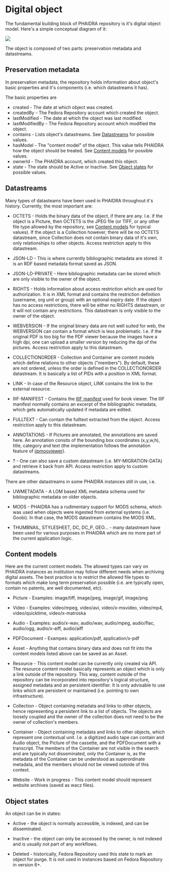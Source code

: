 # Digital object

The fundamental building block of PHAIDRA repository is it's digital object model. Here's a simple conceptual diagram of it:

![](../pictures/digital_object.svg)

The object is composed of two parts: preservation metadata and datastreams.

## Preservation metadata

In preservation metadata, the repository holds information about object's basic properties and it's components (i.e. which datastreams it has).

The basic properties are

- created - The date at which object was created.
- createdBy - The Fedora Repository account which created the object.
- lastModified - The date at which the object was last modified.
- lastModifiedBy - The Fedora Repository account which modified the object.
- contains - Lists object's datastreams. See [Datastreams](#datastreams) for possible values.
- hasModel - The "content model" of the object. This value tells PHAIDRA how the object should be treated. See [Content models](#content-models) for possible values.
- ownerId - The PHAIDRA account, which created this object.
- state - The state should be Active or Inactive. See [Object states](#object-states) for possible values.

## Datastreams

Many types of datasteams have been used in PHAIDRA throughout it's history. Currently, the most important are:

- OCTETS - Holds the binary data of the object, if there are any. I.e. if the object is a Picture, then OCTETS is the JPEG file (or TIFF, or any other file type allowed by the repository, see [Content models](#content-models) for typical values). If the object is a Collection however, there will be no OCTETS datastream, since Collection does not contain binary data of it's own, only relationships to other objects. Access restriction apply to this datastream.

- JSON-LD - This is where currently bibliographic metadata are stored. It is an RDF based metadata format saved as JSON.

- JSON-LD-PRIVATE - Here bibliographic metadata can be stored which are only visible to the owner of the object.

- RIGHTS - Holds information about access restriction which are used for authorization. It is in XML format and contains the restriction definition (username, org unit or group) with an optional expiry date. If the object has no access restrictions, there will be either no RIGHTS datastream, or it will not contain any restrictions. This datastream is only visible to the owner of the object.

- WEBVERSION - If the original binary data are not well suited for web, the WEBVERSION can contain a format which is less problematic. I.e. if the original PDF is too big for the PDF viewer because the images have a high dpi, one can upload a smaller version by reducing the dpi of the pictures. Access restriction apply to this datastream.

- COLLECTIONORDER - Collection and Container are content models which define relations to other objects ("members"). By default, these are not ordered, unless the order is defined in the COLLECTIONORDER datastream. It is basically a list of PIDs with a position in XML format.

- LINK - In case of the Resource object, LINK contains the link to the external resource.

- IIIF-MANIFEST - Contains the <a target="_blank" href="https://iiif.io/">IIIF manifest</a> used for book viewer. The IIIF manifest normally contains an excerpt of the bibliographic metadata, which gets automatically updated if metadata are edited.

- FULLTEXT - Can contain the fulltext extracted from the object. Access restriction apply to this datastream.

- ANNOTATIONS - If Pictures are annotated, the annotations are saved here. An annotation consits of the bounding box coordinates (x,y,w,h), title, category and text (the implementation follows the annotation feature of <a target="_blank" href="https://github.com/guglielmo/iipmooviewer">iipmooviewer</a>).

- ? - One can also save a custom datastream (i.e. MY-MIGRATION-DATA) and retrieve it back from API. Access restriction apply to custom datastreams.

There are other datastreams in some PHAIDRA instances still in use, i.e.

- UWMETADATA - A LOM based XML metadata schema used for bibliographic metadata on older objects.

- MODS - PHAIDRA has a rudimentary support for MODS schema, which was used when objects were ingested from external systems (i.e. Goobi). In that case, the MODS datastream contains the MODS XML.

- THUMBNAIL, STYLESHEET, DC, DC_P, GEO... - many datastream have been used for various purposes in PHAIDRA which are no more part of the current application logic.

## Content models

Here are the current content models. The allowed types can vary on PHAIDRA instances as institution may follow different needs when archiving digital assets. The best practice is to restrict the allowed file types to formats which make long term preservation possible (i.e. are typically open, contain no patents, are well documented, etc).

- Picture - Examples: image/tiff, image/jpeg, image/gif, image/png

- Video - Examples: video/mpeg, video/avi, video/x-msvideo, video/mp4, video/quicktime, video/x-matroska

- Audio - Examples: audio/x-wav, audio/wav, audio/mpeg, audio/flac, audio/ogg, audio/x-aiff, audio/aiff

- PDFDocument - Exampes: application/pdf, application/x-pdf

- Asset - Anything that contains binary data and does not fit into the content models listed above can be saved as an Asset.

- Resource - This content model can be currently only created via API. The resource content model basically represents an object which is only a link outside of the repository. This way, content outside of the repository can be incorporated into repository's logical structure, assigned metadata and an persistent identifier. It is only advisable to use links which are persistent or maintained (i.e. pointing to own infrastructure).

- Collection - Object containing metadata and links to other objects, hence representing a persistent link to a list of objects. The objects are loosely coupled and the owner of the collection does not need to be the owner of collection's members.

- Container - Object containing metadata and links to other objects, which represent one contextual unit. I.e. a digitized audio tape can contain and Audio object, the Picture of the cassette, and the PDFDocument with a transcript. The members of the Container are not visible in the search and are typically not disseminated, only the Container is, as the metadata of the Container can be understood as superordinate metadata, and the members should not be viewed outside of this context.

- Website - Work in progress - This content model should represent website archives (saved as wacz files).

## Object states

An object can be in states:

- Active - the object is normally accessible, is indexed, and can be disseminated.

- Inactive - the object can only be accessed by the owner, is not indexed and is usually not part of any workflows.

- Deleted - historically, Fedora Repository used this state to mark an object for purge. It is not used in instances based on Fedora Repository in version 6+.